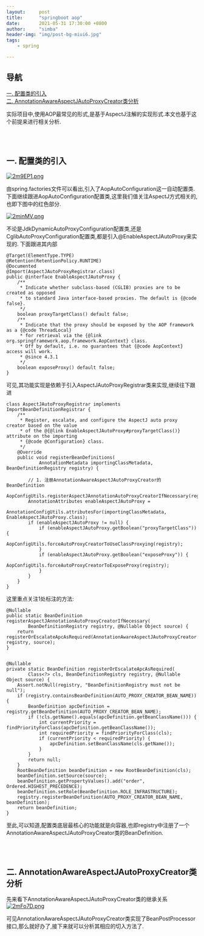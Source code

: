 ```yaml
---
layout:     post
title:      "springboot aop"
date:       2021-05-31 17:30:00 +0800
author:     "simba"
header-img: "img/post-bg-miui6.jpg"
tags:
    - spring

---
```









## 导航
[一. 配置类的引入](#jump1)
<br>
[二. AnnotationAwareAspectJAutoProxyCreator类分析](#jump2)
<br>











实际项目中,使用AOP最常见的形式,是基于AspectJ注解的实现形式.本文也基于这个前提来进行相关分析.<br>



<br><br>
## <span id="jump1">一. 配置类的引入</span>

[![2m9EP1.png](https://z3.ax1x.com/2021/05/31/2m9EP1.png)](https://imgtu.com/i/2m9EP1)

由spring.factories文件可以看出,引入了AopAutoConfiguration这一自动配置类.下面继续跟进AopAutoConfiguration配置类,这里我们值关注AspectJ方式相关的,也即下图中的红色部分.

[![2minMV.png](https://z3.ax1x.com/2021/05/31/2minMV.png)](https://imgtu.com/i/2minMV)

不论是JdkDynamicAutoProxyConfiguration配置类,还是CglibAutoProxyConfiguration配置类,都是引入@EnableAspectJAutoProxy来实现的. 下面跟进其内部
```
@Target(ElementType.TYPE)
@Retention(RetentionPolicy.RUNTIME)
@Documented
@Import(AspectJAutoProxyRegistrar.class)
public @interface EnableAspectJAutoProxy {
    /**
     * Indicate whether subclass-based (CGLIB) proxies are to be created as opposed
     * to standard Java interface-based proxies. The default is {@code false}.
     */
    boolean proxyTargetClass() default false;
    /**
     * Indicate that the proxy should be exposed by the AOP framework as a {@code ThreadLocal}
     * for retrieval via the {@link org.springframework.aop.framework.AopContext} class.
     * Off by default, i.e. no guarantees that {@code AopContext} access will work.
     * @since 4.3.1
     */
    boolean exposeProxy() default false;
}
```

可见,其功能实现是依赖于引入AspectJAutoProxyRegistrar类来实现,继续往下跟进

```
class AspectJAutoProxyRegistrar implements ImportBeanDefinitionRegistrar {
    /**
     * Register, escalate, and configure the AspectJ auto proxy creator based on the value
     * of the @{@link EnableAspectJAutoProxy#proxyTargetClass()} attribute on the importing
     * {@code @Configuration} class.
     */
    @Override
    public void registerBeanDefinitions(
            AnnotationMetadata importingClassMetadata, BeanDefinitionRegistry registry) {

        // 1. 注册AnnotationAwareAspectJAutoProxyCreator的BeanDefinition
        AopConfigUtils.registerAspectJAnnotationAutoProxyCreatorIfNecessary(registry);
        AnnotationAttributes enableAspectJAutoProxy =
                AnnotationConfigUtils.attributesFor(importingClassMetadata, EnableAspectJAutoProxy.class);
        if (enableAspectJAutoProxy != null) {
            if (enableAspectJAutoProxy.getBoolean("proxyTargetClass")) {
                AopConfigUtils.forceAutoProxyCreatorToUseClassProxying(registry);
            }
            if (enableAspectJAutoProxy.getBoolean("exposeProxy")) {
                AopConfigUtils.forceAutoProxyCreatorToExposeProxy(registry);
            }
        }
    }
}
```

这里重点关注1处标注的方法:
```
@Nullable
public static BeanDefinition registerAspectJAnnotationAutoProxyCreatorIfNecessary(
        BeanDefinitionRegistry registry, @Nullable Object source) {
    return registerOrEscalateApcAsRequired(AnnotationAwareAspectJAutoProxyCreator.class, registry, source);
}


@Nullable
private static BeanDefinition registerOrEscalateApcAsRequired(
        Class<?> cls, BeanDefinitionRegistry registry, @Nullable Object source) {
    Assert.notNull(registry, "BeanDefinitionRegistry must not be null");
    if (registry.containsBeanDefinition(AUTO_PROXY_CREATOR_BEAN_NAME)) {
        BeanDefinition apcDefinition = registry.getBeanDefinition(AUTO_PROXY_CREATOR_BEAN_NAME);
        if (!cls.getName().equals(apcDefinition.getBeanClassName())) {
            int currentPriority = findPriorityForClass(apcDefinition.getBeanClassName());
            int requiredPriority = findPriorityForClass(cls);
            if (currentPriority < requiredPriority) {
                apcDefinition.setBeanClassName(cls.getName());
            }
        }
        return null;
    }
    RootBeanDefinition beanDefinition = new RootBeanDefinition(cls);
    beanDefinition.setSource(source);
    beanDefinition.getPropertyValues().add("order", Ordered.HIGHEST_PRECEDENCE);
    beanDefinition.setRole(BeanDefinition.ROLE_INFRASTRUCTURE);
    registry.registerBeanDefinition(AUTO_PROXY_CREATOR_BEAN_NAME, beanDefinition);
    return beanDefinition;
}
```

至此,可以知道,配置类底层最核心的功能就是向容器,也即registry中注册了一个AnnotationAwareAspectJAutoProxyCreator类的BeanDefinition.<br>



<br><br>
## <span id="jump2">二. AnnotationAwareAspectJAutoProxyCreator类分析</span>

先来看下AnnotationAwareAspectJAutoProxyCreator类的继承关系
[![2mFo7D.png](https://z3.ax1x.com/2021/05/31/2mFo7D.png)](https://imgtu.com/i/2mFo7D)

可见AnnotationAwareAspectJAutoProxyCreator类实现了BeanPostProcessor接口,那么就好办了,接下来就可以分析其相应的切入方法了.